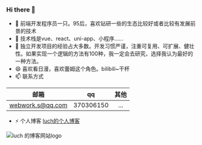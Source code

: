 ### Hi there 👋

- 🔭 前端开发程序员一只。95后，喜欢钻研一些的生态比较好或者比较有发展前景的技术
- 🌱 技术栈是vue、react、uni-app、小程序……
- 🤔 独立开发项目的经验占大多数。开发习惯严谨，注重可复用、可扩展、健壮性。如果实现一个逻辑的方法有100种，我一定会去研究，选择我认为最好的一种方法。
- 😄 喜欢看日漫，喜欢蕾姆这个角色。bilibili~干杯
- 📫 联系方式
      
| 邮箱 | qq | 其他 |
| :----:| :----: | :----: |
| webwork.s@qq.com | 370306150 | ... |
- ⚡ 个人博客 [luch的个人博客](https://www.quanzhan.co)

![luch 的博客网站logo](https://oss.quanzhan.co/images/common/qunzhan.co-site-logo.jpg "luch 的博客")

<!--
**lei-mu/lei-mu** is a ✨ _special_ ✨ repository because its `README.md` (this file) appears on your GitHub profile.

Here are some ideas to get you started:

- 🔭 I’m currently working on ...
- 🌱 I’m currently learning ...
- 👯 I’m looking to collaborate on ...
- 🤔 I’m looking for help with ...
- 💬 Ask me about ...
- 📫 How to reach me: ...
- 😄 Pronouns: ...
- ⚡ Fun fact: ...
-->
